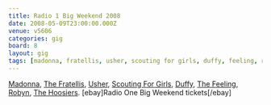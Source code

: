 ```yaml
---
title: Radio 1 Big Weekend 2008
date: 2008-05-09T23:00:00.000Z
venue: v5606
categories: gig
board: 8
layout: gig
tags: [madonna, fratellis, usher, scouting for girls, duffy, feeling, robyn, hoosiers, radio one big weekend]
---
```

<a href="/wiki/madonna">Madonna</a>, <a href="/wiki/fratellis">The Fratellis</a>, <a href="/wiki/usher">Usher</a>, <a href="/wiki/scouting+for+girls">Scouting For Girls</a>, <a href="/wiki/duffy">Duffy</a>, <a href="/wiki/feeling">The Feeling</a>, <a href="/wiki/robyn">Robyn</a>, <a href="/wiki/hoosiers">The Hoosiers</a>.
[ebay]Radio One Big Weekend tickets[/ebay]